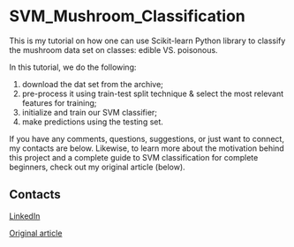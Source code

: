 # SVM_Mushroom_Classification
This is my tutorial on how one can use Scikit-learn Python library to classify the mushroom data set on classes: edible VS. poisonous. 

In this tutorial, we do the following:

1. download the dat set from the archive;
2. pre-process it using train-test split technique & select the most relevant features for training;
3. initialize and train our SVM classifier;
4. make predictions using the testing set.

If you have any comments, questions, suggestions, or just want to connect, my contacts are below. Likewise, to learn more about the motivation behind this project and a complete guide to SVM classification for complete beginners, check out my original article (below).


## Contacts

[LinkedIn](https://www.linkedin.com/in/ruslan-brilenkov/)

[Original article](https://medium.datadriveninvestor.com/support-vector-machine-svm-machine-learning-for-complete-beginners-7657854a2780)
